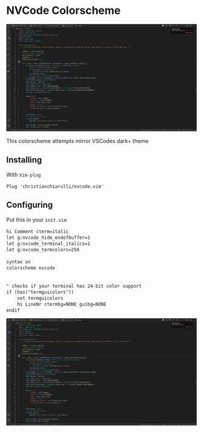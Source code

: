 # NVCode Colorscheme

![React pic](./assets/react.png)

This colorscheme attempts mirror VSCodes dark+ theme

## Installing

With `Vim-plug`

```
Plug 'christianchiarulli/nvcode.vim'
```

## Configuring

Put this in your `init.vim`

```
hi Comment cterm=italic
let g:nvcode_hide_endofbuffer=1
let g:nvcode_terminal_italics=1
let g:nvcode_termcolors=256

syntax on
colorscheme nvcode


" checks if your terminal has 24-bit color support
if (has("termguicolors"))
    set termguicolors
    hi LineNr ctermbg=NONE guibg=NONE
endif
```

![Python pic](./assets/react.png)
